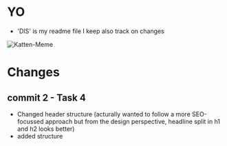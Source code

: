 # YO 
- 'DIS' is my readme file I keep also track on changes

![Katten-Meme](_images/cat.jpeg)



# Changes
## commit 2 - Task 4
- Changed header structure (acturally wanted to follow a more SEO-focussed approach but from the design perspective, headline split in h1 and h2 looks better)
- added structure